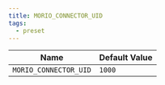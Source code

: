 ```yaml
---
title: MORIO_CONNECTOR_UID
tags:
  - preset
---
```


<!-- MORIO_AUTO_GENERATED_CONTENT_STARTS - Manual changes made below will be overwritten -->

| Name                  | Default Value |
| --------------------- | ------------- |
| `MORIO_CONNECTOR_UID` | `1000`        |

<!-- MORIO_AUTO_GENERATED_CONTENT_ENDS - Manual changes made above will be overwritten -->
